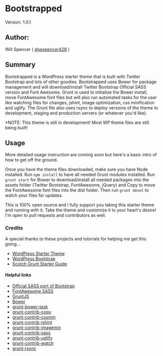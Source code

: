 # Bootstrapped

Version: 1.0.1

## Author:

Will Spencer ( [@wspencer428](http://twitter.com/wspencer428) )

## Summary

Bootstrapped is a WordPress starter theme that is built with Twitter Bootstrap and lots of other goodies. Bootstrapped uses Bower for package management and will download/install Twitter Bootstrap Official SASS version and Font Awesome. Grunt is used to initialize the Bower install, move FontAwesome font files but will also run automated tasks for the user like watching files for changes, jshint, image optimization, css minification and uglify. The Grunt file also uses rsync to deploy versions of the theme to development, staging and production servers (or whatever you'd like).

*NOTE: This theme is still in development! Most WP theme files are still being built!

## Usage

More detailed usage instruction are coming soon but here's a basic intro of how to get off the ground.

Once you have the theme files downloaded, make sure you have Node installed. Run `npm install` to have all needed Grunt modules installed. Run `grunt start` for Bower to download/install all needed packages into the assets folder (Twitter Bootstrap, FontAwesome, jQuery) and Copy to move the FontAwesome font files into the dist folder. Then run `grunt devel` to watch your files for updates.

This is 100% open source and I fully support you taking this starter theme and running with it. Take the theme and customize it to your heart's desire! I'm open to pull requests and contributors as well.


### Credits 

A special thanks to these projects and tutorials for helping me get this going...

* [WordPress Starter Theme](https://github.com/mattbanks/WordPress-Starter-Theme)
* [WordPress Bootstrap](https://github.com/320press/wordpress-bootstrap)
* [Scotch Grunt Starter Guide](http://scotch.io/bar-talk/a-simple-guide-to-getting-started-with-grunt)

#### Helpful links
* [Official SASS port of Bootstrap](https://github.com/twbs/bootstrap-sass)
* [FontAwesome SASS](https://github.com/FortAwesome/font-awesome-sass)
* [GruntJS](http://www.gruntjs.com)
* [Bower](http://www.bower.io)
* [grunt-bower-task](https://github.com/yatskevich/grunt-bower-task)
* [grunt-contrib-copy](https://github.com/gruntjs/grunt-contrib-copy)
* [grunt-contrib-cssmin](https://github.com/gruntjs/grunt-contrib-cssmin)
* [grunt-contrib-jshint](https://github.com/gruntjs/grunt-contrib-jshint)
* [grunt-contrib-imagemin](https://github.com/gruntjs/grunt-contrib-imagemin)
* [grunt-contrib-sass](https://github.com/gruntjs/grunt-contrib-sass)
* [grunt-contrib-uglify](https://github.com/gruntjs/grunt-contrib-uglify)
* [grunt-contrib-watch](https://github.com/gruntjs/grunt-contrib-watch)
* [grunt-rsync](https://github.com/jedrichards/grunt-rsync)
